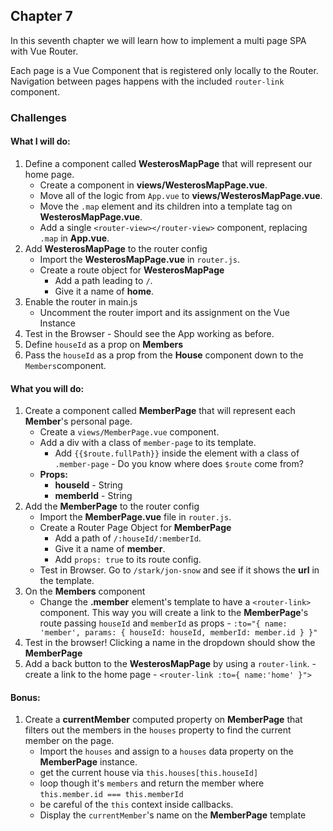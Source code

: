 ## Chapter 7

In this seventh chapter we will learn how to implement a multi page SPA with Vue Router. 

Each page is a Vue Component that is registered only locally to the Router. Navigation between pages happens with the included `router-link` component.

### Challenges

#### What I will do:
1. Define a component called **WesterosMapPage** that will represent our home page.
    - Create a component in **views/WesterosMapPage.vue**.
    - Move all of the logic from `App.vue` to **views/WesterosMapPage.vue**.
    - Move the `.map` element and its children into a template tag on **WesterosMapPage.vue**.
    - Add a single `<router-view></router-view>` component, replacing `.map` in **App.vue**.
2. Add **WesterosMapPage** to the router config
    - Import the **WesterosMapPage.vue** in `router.js`.
    - Create a route object for **WesterosMapPage** 
        - Add a path leading to `/`. 
        - Give it a name of **home**.
3. Enable the router in main.js
    - Uncomment the router import and its assignment on the Vue Instance
4. Test in the Browser - Should see the App working as before.
5. Define `houseId` as a prop on **Members**
6. Pass the `houseId` as a prop from the **House** component down to the `Members`component.

#### What you will do:
1. Create a component called **MemberPage** that will represent each **Member**'s personal page.
    - Create a `views/MemberPage.vue` component.
    - Add a div with a class of `member-page` to its template.
      - Add `{{$route.fullPath}}` inside the element with a class of `.member-page` - Do you know where does `$route` come from?
    - **Props:**
      - **houseId** - String
      - **memberId** - String
2. Add the **MemberPage** to the router config
    - Import the **MemberPage.vue** file in `router.js`.
    - Create a Router Page Object for **MemberPage**
      - Add a path of `/:houseId/:memberId`.
      - Give it a name of **member**.
      - Add `props: true` to its route config.
    - Test in Browser. Go to `/stark/jon-snow` and see if it shows the **url** in the template.
2. On the **Members** component
    - Change the **.member** element's template to have a `<router-link>` component. This way you will create a link to the **MemberPage**'s route passing `houseId` and `memberId` 
    as props - `:to="{ name: 'member', params: { houseId: houseId, memberId: member.id } }"`
3. Test in the browser! Clicking a name in the dropdown should show the **MemberPage**
4. Add a back button to the **WesterosMapPage** by using a `router-link`. - create a link to the home page - `<router-link :to={ name:'home' }">`

#### Bonus:
1. Create a **currentMember** computed property on **MemberPage** that filters out the members in the `houses` property to find the current member on the page.
    - Import the `houses` and assign to a `houses` data property on the **MemberPage** instance.
    - get the current house via `this.houses[this.houseId]` 
    - loop though it's `members` and return the member where `this.member.id === this.memberId`
    - be careful of the `this` context inside callbacks.
    - Display the `currentMember`'s name on the **MemberPage** template
